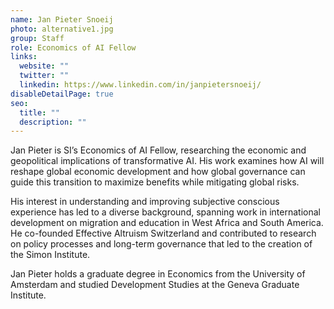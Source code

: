 ```yaml
---
name: Jan Pieter Snoeij
photo: alternative1.jpg
group: Staff
role: Economics of AI Fellow
links:
  website: ""
  twitter: ""
  linkedin: https://www.linkedin.com/in/janpietersnoeij/
disableDetailPage: true
seo:
  title: ""
  description: ""
---
```

Jan Pieter is SI’s Economics of AI Fellow, researching the economic and geopolitical implications of transformative AI. His work examines how AI will reshape global economic development and how global governance can guide this transition to maximize benefits while mitigating global risks.

His interest in understanding and improving subjective conscious experience has led to a diverse background, spanning work in international development on migration and education in West Africa and South America. He co-founded Effective Altruism Switzerland and contributed to research on policy processes and long-term governance that led to the creation of the Simon Institute.

Jan Pieter holds a graduate degree in Economics from the University of Amsterdam and studied Development Studies at the Geneva Graduate Institute.